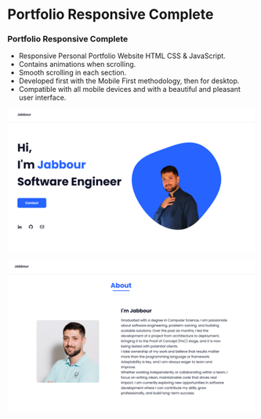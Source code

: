 # Portfolio Responsive Complete
### Portfolio Responsive Complete

- Responsive Personal Portfolio Website HTML CSS & JavaScript.
- Contains animations when scrolling.
- Smooth scrolling in each section.
- Developed first with the Mobile First methodology, then for desktop.
- Compatible with all mobile devices and with a beautiful and pleasant user interface.


![Alt text](assets/img/Porfolio1.png)

![Alt text](assets/img/Porfolio2.png)
